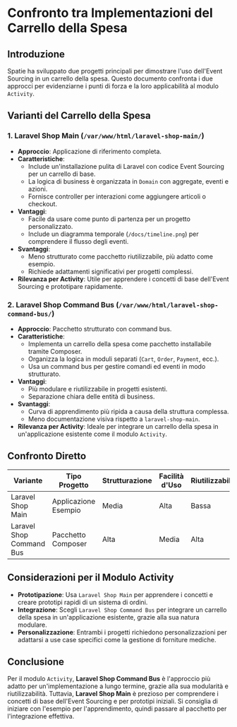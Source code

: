 # Confronto tra Implementazioni del Carrello della Spesa

## Introduzione

Spatie ha sviluppato due progetti principali per dimostrare l'uso dell'Event Sourcing in un carrello della spesa. Questo documento confronta i due approcci per evidenziarne i punti di forza e la loro applicabilità al modulo `Activity`.

## Varianti del Carrello della Spesa

### 1. Laravel Shop Main (`/var/www/html/laravel-shop-main/`)

- **Approccio**: Applicazione di riferimento completa.
- **Caratteristiche**:
  - Include un'installazione pulita di Laravel con codice Event Sourcing per un carrello di base.
  - La logica di business è organizzata in `Domain` con aggregate, eventi e azioni.
  - Fornisce controller per interazioni come aggiungere articoli o checkout.
- **Vantaggi**:
  - Facile da usare come punto di partenza per un progetto personalizzato.
  - Include un diagramma temporale (`/docs/timeline.png`) per comprendere il flusso degli eventi.
- **Svantaggi**:
  - Meno strutturato come pacchetto riutilizzabile, più adatto come esempio.
  - Richiede adattamenti significativi per progetti complessi.
- **Rilevanza per Activity**: Utile per apprendere i concetti di base dell'Event Sourcing e prototipare rapidamente.

### 2. Laravel Shop Command Bus (`/var/www/html/laravel-shop-command-bus/`)

- **Approccio**: Pacchetto strutturato con command bus.
- **Caratteristiche**:
  - Implementa un carrello della spesa come pacchetto installabile tramite Composer.
  - Organizza la logica in moduli separati (`Cart`, `Order`, `Payment`, ecc.).
  - Usa un command bus per gestire comandi ed eventi in modo strutturato.
- **Vantaggi**:
  - Più modulare e riutilizzabile in progetti esistenti.
  - Separazione chiara delle entità di business.
- **Svantaggi**:
  - Curva di apprendimento più ripida a causa della struttura complessa.
  - Meno documentazione visiva rispetto a `laravel-shop-main`.
- **Rilevanza per Activity**: Ideale per integrare un carrello della spesa in un'applicazione esistente come il modulo `Activity`.

## Confronto Diretto

| Variante                 | Tipo Progetto         | Strutturazione       | Facilità d'Uso | Riutilizzabilità | Documentazione Visiva |
|--------------------------|-----------------------|----------------------|----------------|------------------|-----------------------|
| Laravel Shop Main        | Applicazione Esempio  | Media                | Alta           | Bassa            | Alta                  |
| Laravel Shop Command Bus | Pacchetto Composer    | Alta                 | Media          | Alta             | Bassa                 |

## Considerazioni per il Modulo Activity

- **Prototipazione**: Usa `Laravel Shop Main` per apprendere i concetti e creare prototipi rapidi di un sistema di ordini.
- **Integrazione**: Scegli `Laravel Shop Command Bus` per integrare un carrello della spesa in un'applicazione esistente, grazie alla sua natura modulare.
- **Personalizzazione**: Entrambi i progetti richiedono personalizzazioni per adattarsi a use case specifici come la gestione di forniture mediche.

## Conclusione

Per il modulo `Activity`, **Laravel Shop Command Bus** è l'approccio più adatto per un'implementazione a lungo termine, grazie alla sua modularità e riutilizzabilità. Tuttavia, **Laravel Shop Main** è prezioso per comprendere i concetti di base dell'Event Sourcing e per prototipi iniziali. Si consiglia di iniziare con l'esempio per l'apprendimento, quindi passare al pacchetto per l'integrazione effettiva.
